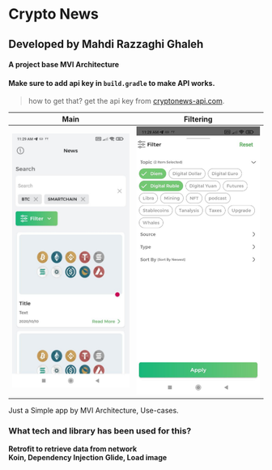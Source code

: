 # Crypto News

## Developed by Mahdi Razzaghi Ghaleh

#### A project base MVI Architecture
#### Make sure to add api key in `build.gradle` to make API works.
> how to get that? get the api key from [cryptonews-api.com](https://cryptonews-api.com).

| Main | Filtering |  
| :---: | :---: |
| ![](screenshots/1.jpg) | ![](screenshots/2.jpg)  |  


Just a Simple app by MVI Architecture, Use-cases.

### What tech and library has been used for this?
**Retrofit to retrieve data from network**  
**Koin, Dependency Injection**
**Glide, Load image**



